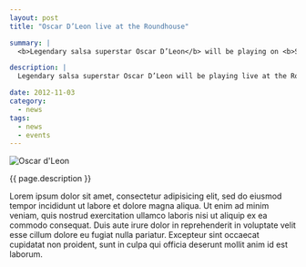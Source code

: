 ```yaml
---
layout: post
title: "Oscar D’Leon live at the Roundhouse"

summary: |
  <b>Legendary salsa superstar Oscar D’Leon</b> will be playing on <b>Saturday 3rd November</b>

description: |
  Legendary salsa superstar Oscar D’Leon will be playing live at the Roundhouse, London NW1 on Saturday 3rd November, backed by his full Venezuelan big band + a roster of top DJs, including Salsa Caribe’s Dr Jim. Tickets cost £25 and you can get them directly from us this Sunday afternoon at the Place or on Monday evening at the Buffalo Bar and save yourself a few quid on booking fees!

date: 2012-11-03
category: 
  - news
tags:
  - news
  - events
---
```


![Oscar d'Leon](http://www.comono.co.uk/wp-content/uploads/old/47c4394bae9f3.jpg)

{{ page.description }}

Lorem ipsum dolor sit amet, consectetur adipisicing elit, sed do eiusmod tempor incididunt ut labore et dolore magna aliqua. Ut enim ad minim veniam, quis nostrud exercitation ullamco laboris nisi ut aliquip ex ea commodo consequat. Duis aute irure dolor in reprehenderit in voluptate velit esse cillum dolore eu fugiat nulla pariatur. Excepteur sint occaecat cupidatat non proident, sunt in culpa qui officia deserunt mollit anim id est laborum.
